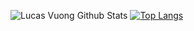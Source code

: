 ![Lucas Vuong Github Stats](https://github-readme-stats.vercel.app/api?username=hieuvuong2310&show_icons=true&count_private=true&theme=tokyonight&hide_rank=false)
[![Top Langs](https://github-readme-stats.vercel.app/api/top-langs/?username=hieuvuong2310&layout=compact)](https://github.com/hieuvuong2310/github-readme-stats)

